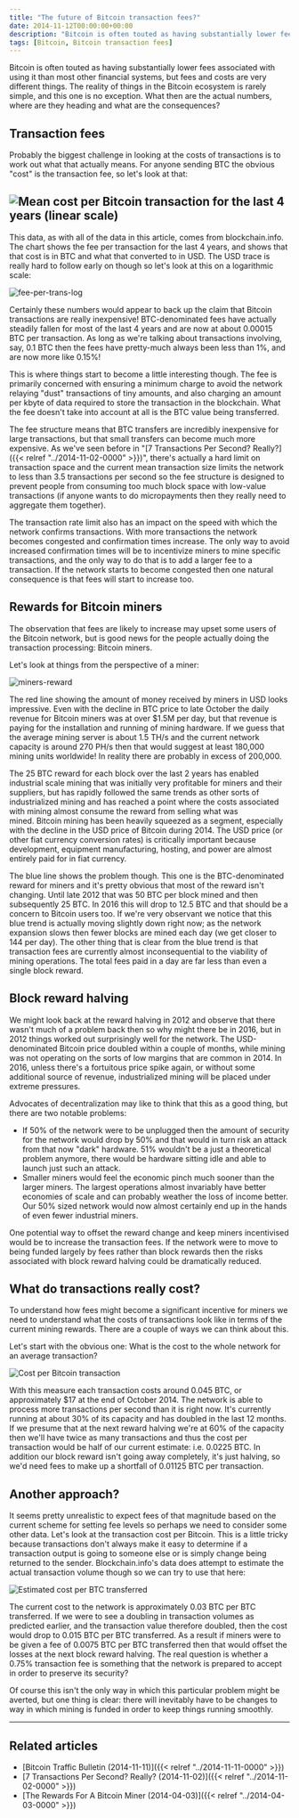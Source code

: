 ```yaml
---
title: "The future of Bitcoin transaction fees?"
date: 2014-11-12T00:00:00+00:00
description: "Bitcoin is often touted as having substantially lower fees associated with using it than most other financial systems, but fees and costs are very different things.  The reality of things in the Bitcoin ecosystem is rarely simple, and this one is no exception.  What then are the actual numbers, where are they heading and what are the consequences?"
tags: [Bitcoin, Bitcoin transaction fees]
---
```

Bitcoin is often touted as having substantially lower fees associated
with using it than most other financial systems, but fees and costs are
very different things.  The reality of things in the Bitcoin ecosystem is
rarely simple, and this one is no exception.  What then are the actual
numbers, where are they heading and what are the consequences?

## Transaction fees

Probably the biggest challenge in looking at the costs of transactions
is to work out what that actually means.  For anyone sending BTC the
obvious "cost" is the transaction fee, so let's look at that:

## ![Mean cost per Bitcoin transaction for the last 4 years (linear scale)](./fee-per-trans-linear.png)

This data, as with all of the data in this article, comes from
blockchain.info.  The chart shows the fee per transaction for the last 4
years, and shows that that cost is in BTC and what that converted to in
USD. The USD trace is really hard to follow early on though so let's
look at this on a logarithmic scale:

![fee-per-trans-log](./fee-per-trans-log.png)

Certainly these numbers would appear to back up the claim that Bitcoin
transactions are really inexpensive!  BTC-denominated fees have actually
steadily fallen for most of the last 4 years and are now at about
0.00015 BTC per transaction.  As long as we're talking about
transactions involving, say, 0.1 BTC then the fees have pretty-much
always been less than 1%, and are now more like 0.15%!

This is where things start to become a little interesting though.  The
fee is primarily concerned with ensuring a minimum charge to avoid the
network relaying "dust" transactions of tiny amounts, and also
charging an amount per kbyte of data required to store the transaction
in the blockchain.  What the fee doesn't take into account at all is the
BTC value being transferred.

The fee structure means that BTC transfers are incredibly inexpensive
for large transactions, but that small transfers can become much more
expensive.  As we've seen before in "[7 Transactions Per Second?  Really?]({{< relref "../2014-11-02-0000" >}})",
there's actually a hard limit on transaction space and the current mean
transaction size limits the network to less than 3.5 transactions per
second so the fee structure is designed to prevent people from consuming
too much block space with low-value transactions (if anyone wants to do
micropayments then they really need to aggregate them together).

The transaction rate limit also has an impact on the speed with which
the network confirms transactions.  With more transactions the network
becomes congested and confirmation times increase.  The only way to avoid
increased confirmation times will be to incentivize miners to mine
specific transactions, and the only way to do that is to add a larger
fee to a transaction.  If the network starts to become congested then one
natural consequence is that fees will start to increase too.

## Rewards for Bitcoin miners

The observation that fees are likely to increase may upset some users of
the Bitcoin network, but is good news for the people actually doing the
transaction processing: Bitcoin miners.

Let's look at things from the perspective of a miner:

![miners-reward](./miners-reward.png)

The red line showing the amount of money received by miners in USD looks
impressive.  Even with the decline in BTC price to late October the daily
revenue for Bitcoin miners was at over \$1.5M per day, but that revenue
is paying for the installation and running of mining hardware.  If we
guess that the average mining server is about 1.5 TH/s and the current
network capacity is around 270 PH/s then that would suggest at least
180,000 mining units worldwide!  In reality there are probably in excess
of 200,000.

The 25 BTC reward for each block over the last 2 years has enabled
industrial scale mining that was initially very profitable for miners
and their suppliers, but has rapidly followed the same trends as other
sorts of industrialized mining and has reached a point where the costs
associated with mining almost consume the reward from selling what was
mined. Bitcoin mining has been heavily squeezed as a segment, especially
with the decline in the USD price of Bitcoin during 2014.  The USD price
(or other fiat currency conversion rates) is critically important
because development, equipment manufacturing, hosting, and power are
almost entirely paid for in fiat currency.

The blue line shows the problem though.  This one is the BTC-denominated
reward for miners and it's pretty obvious that most of the reward
isn't changing.  Until late 2012 that was 50 BTC per block mined and
then subsequently 25 BTC.  In 2016 this will drop to 12.5 BTC and that
should be a concern to Bitcoin users too.  If we're very observant we
notice that this blue trend is actually moving slightly down right now;
as the network expansion slows then fewer blocks are mined each day (we
get closer to 144 per day).  The other thing that is clear from the blue
trend is that transaction fees are currently almost inconsequential to
the viability of mining operations.  The total fees paid in a day are far
less than even a single block reward.

## Block reward halving

We might look back at the reward halving in 2012 and observe that there
wasn't much of a problem back then so why might there be in 2016, but
in 2012 things worked out surprisingly well for the network.  The
USD-denominated Bitcoin price doubled within a couple of months, while
mining was not operating on the sorts of low margins that are common in
2014.  In 2016, unless there's a fortuitous price spike again, or
without some additional source of revenue, industrialized mining will be
placed under extreme pressures.

Advocates of decentralization may like to think that this as a good
thing, but there are two notable problems:

- If 50% of the network were to be unplugged then the amount of
  security for the network would drop by 50% and that would in turn
  risk an attack from that now "dark" hardware.  51% wouldn't be a
  just a theoretical problem anymore, there would be hardware sitting
  idle and able to launch just such an attack.
- Smaller miners would feel the economic pinch much sooner than the
  larger miners.  The largest operations almost invariably have better
  economies of scale and can probably weather the loss of income
  better.  Our 50% sized network would now almost certainly end up in
  the hands of even fewer industrial miners.

One potential way to offset the reward change and keep miners
incentivised would be to increase the transaction fees.  If the network
were to move to being funded largely by fees rather than block rewards
then the risks associated with block reward halving could be
dramatically reduced.

## What do transactions really cost?

To understand how fees might become a significant incentive for miners
we need to understand what the costs of transactions look like in terms
of the current mining rewards.  There are a couple of ways we can think
about this.

Let's start with the obvious one: What is the cost to the whole network
for an average transaction?

![Cost per Bitcoin transaction](./cost-per-trans-log.png)

With this measure each transaction costs around 0.045 BTC, or
approximately \$17 at the end of October 2014.  The network is able to
process more transactions per second than it is right now.  It's
currently running at about 30% of its capacity and has doubled in the
last 12 months.  If we presume that at the next reward halving we're at
60% of the capacity then we'll have twice as many transactions and thus
the cost per transaction would be half of our current estimate: i.e.
0.0225 BTC.  In addition our block reward isn't going away completely,
it's just halving, so we'd need fees to make up a shortfall of 0.01125
BTC per transaction.

## Another approach?

It seems pretty unrealistic to expect fees of that magnitude based on
the current scheme for setting fee levels so perhaps we need to consider
some other data.  Let's look at the transaction cost per Bitcoin.  This
is a little tricky because transactions don't always make it easy to
determine if a transaction output is going to someone else or is simply
change being returned to the sender.  Blockchain.info's data does
attempt to estimate the actual transaction volume though so we can try
to use that here:

![Estimated cost per BTC transferred](./cost-per-btc-trans.png)

The current cost to the network is approximately 0.03 BTC per BTC
transferred.  If we were to see a doubling in transaction volumes as
predicted earlier, and the transaction value therefore doubled, then the
cost would drop to 0.015 BTC per BTC transferred.  As a result if miners
were to be given a fee of 0.0075 BTC per BTC transferred then that would
offset the losses at the next block reward halving.  The real question is
whether a 0.75% transaction fee is something that the network is
prepared to accept in order to preserve its security?

Of course this isn't the only way in which this particular problem
might be averted, but one thing is clear: there will inevitably have to
be changes to way in which mining is funded in order to keep things
running smoothly. 

------------------------------------------------------------------------

## Related articles

- [Bitcoin Traffic Bulletin (2014-11-11)]({{< relref "../2014-11-11-0000" >}})
- [7 Transactions Per Second?  Really? (2014-11-02)]({{< relref "../2014-11-02-0000" >}})
- [The Rewards For A Bitcoin Miner (2014-04-03)]({{< relref "../2014-04-03-0000" >}})

